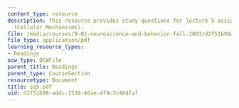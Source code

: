 ```yaml
---
content_type: resource
description: This resource provides study questions for lecture 5 assigned readings
  (Cellular Mechanisms).
file: /media/courses/9-01-neuroscience-and-behavior-fall-2003/d2f51b98addc153946ae4f9c3c48dfaf_sq5.pdf
file_type: application/pdf
learning_resource_types:
- Readings
ocw_type: OCWFile
parent_title: Readings
parent_type: CourseSection
resourcetype: Document
title: sq5.pdf
uid: d2f51b98-addc-1539-46ae-4f9c3c48dfaf
---
```

